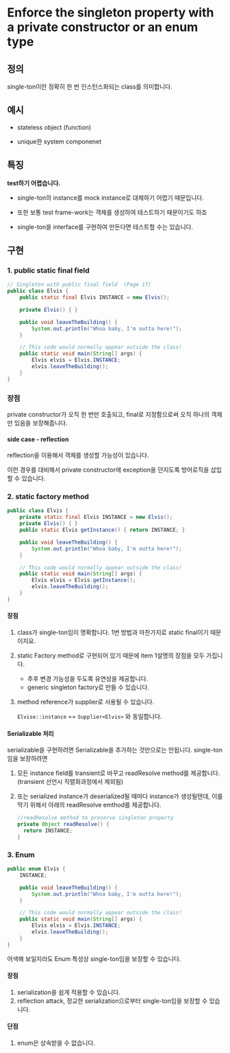 # Enforce the singleton property with a private constructor or an enum type



## 정의

single-ton이란 정확히 한 번 인스턴스화되는 class를 의미합니다.



## 예시

* stateless object (function)

* unique한 system componenet

  

## 특징

**test하기 어렵습니다.**

* single-ton의 instance를 mock instance로 대체하기 어렵기 때문입니다.

* 또한 보통 test frame-work는 객체를 생성하여 테스트하기 때문이기도 하죠

* single-ton을 interface를 구현하여 만든다면 테스트할 수는 있습니다.



## 구현

### 1. public static final field

```java
// Singleton with public final field  (Page 17)
public class Elvis {
    public static final Elvis INSTANCE = new Elvis();

    private Elvis() { }

    public void leaveTheBuilding() {
        System.out.println("Whoa baby, I'm outta here!");
    }

    // This code would normally appear outside the class!
    public static void main(String[] args) {
        Elvis elvis = Elvis.INSTANCE;
        elvis.leaveTheBuilding();
    }
}
```

### 장점

private constructor가 오직 한 번만 호출되고, final로 지정함으로써 오직 하나의 객체만 있음을 보장해줍니다.

#### 

#### side case - reflection

reflection을 이용해서 객체를 생성할 가능성이 있습니다.

이런 경우를 대비해서 private constructor에 exception을 던지도록 방어로직을 삽입할 수 있습니다.

### 

### 2. static factory method

```java
public class Elvis {
    private static final Elvis INSTANCE = new Elvis();
    private Elvis() { }
    public static Elvis getInstance() { return INSTANCE; }

    public void leaveTheBuilding() {
        System.out.println("Whoa baby, I'm outta here!");
    }

    // This code would normally appear outside the class!
    public static void main(String[] args) {
        Elvis elvis = Elvis.getInstance();
        elvis.leaveTheBuilding();
    }
}
```

#### 장점

1. class가 single-ton임이 명확합니다. 1번 방법과 마찬가지로 static final이기 때문이지요.

2. static Factory method로 구현되어 있기 때문에 item 1설명의 장점을 모두 가집니다.

   * 추후 변경 가능성을 두도록 유연성을 제공합니다.
   * generic singleton factory로 만들 수 있습니다.

3. method reference가 supplier로 사용될 수 있습니다.

   `Elvise::instance` == `Supplier<Elvis>` 와 동일합니다.



#### Serializable 처리

serializable을 구현하려면 Serializable을 추가하는 것만으로는 안됩니다. single-ton임을 보장하려면 

1. 모든 instance field를 transient로 바꾸고 readResolve method를 제공합니다. (transient 선언시 직렬화과정에서 제외됨)

2. 또는 serialized instance가 deserialized될 때마다 instance가 생성될텐데, 이를 막기 위해서 아래의 readResolve emthod를 제공합니다.

   ```java
   //readResolve method to preserve singleton property
   private Object readResolve() {
     return INSTANCE;
   }
   ```



### 3. Enum

```java
public enum Elvis {
    INSTANCE;

    public void leaveTheBuilding() {
        System.out.println("Whoa baby, I'm outta here!");
    }

    // This code would normally appear outside the class!
    public static void main(String[] args) {
        Elvis elvis = Elvis.INSTANCE;
        elvis.leaveTheBuilding();
    }
}
```

어색해 보일지라도 Enum 특성상 single-ton임을 보장할 수 있습니다.

#### 장점

1. serialization을 쉽게 적용할 수 있습니다.
2. reflection attack, 정교한 serialization으로부터 single-ton임을 보장할 수 있습니다.



#### 단점

1. enum은 상속받을 수 없습니다.